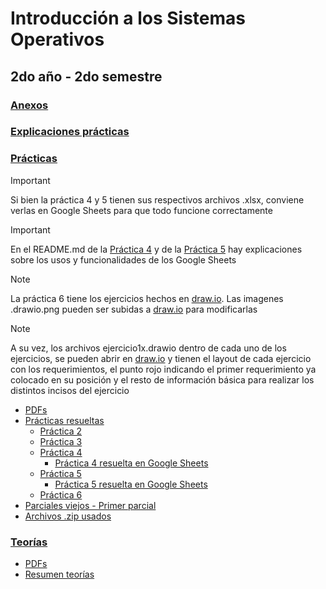 # Introducción a los Sistemas Operativos
## 2do año - 2do semestre
### [Anexos](https://github.com/Pedro0604/2do-LS-LI-API-ATIC/tree/main/2do%20semestre/ISO/Anexos)
### [Explicaciones prácticas](https://github.com/Pedro0604/2do-LS-LI-API-ATIC/tree/main/2do%20semestre/ISO/Explicaciones%20pr%C3%A1cticas)
### [Prácticas](https://github.com/Pedro0604/2do-LS-LI-API-ATIC/tree/main/2do%20semestre/ISO/Pr%C3%A1cticas)
> [!IMPORTANT]  
> Si bien la práctica 4 y 5 tienen sus respectivos archivos .xlsx, conviene verlas en Google Sheets para que todo funcione correctamente

> [!IMPORTANT]  
> En el README.md de la [Práctica 4](https://github.com/Pedro0604/2do-LS-LI-API-ATIC/blob/main/2do%20semestre/ISO/Pr%C3%A1cticas/Pr%C3%A1cticas%20resueltas/practica-4/README.md) y de la [Práctica 5](https://github.com/Pedro0604/2do-LS-LI-API-ATIC/tree/main/2do%20semestre/ISO/Pr%C3%A1cticas/Pr%C3%A1cticas%20resueltas/practica-5/README.md) hay explicaciones sobre los usos y funcionalidades de los Google Sheets


> [!NOTE]
> La práctica 6 tiene los ejercicios hechos en [draw.io](https://draw.io). Las imagenes .drawio.png pueden ser subidas a [draw.io](https://draw.io) para modificarlas

> [!NOTE]
> A su vez, los archivos ejercicio1x.drawio dentro de cada uno de los ejercicios, se pueden abrir en [draw.io](https://draw.io) y tienen el layout de cada ejercicio con los requerimientos, el punto rojo indicando el primer requerimiento ya colocado en su posición y el resto de información básica para realizar los distintos incisos del ejercicio

  * [PDFs](https://github.com/Pedro0604/2do-LS-LI-API-ATIC/tree/main/2do%20semestre/ISO/Pr%C3%A1cticas/PDFs)
  * [Prácticas resueltas](https://github.com/Pedro0604/2do-LS-LI-API-ATIC/tree/main/2do%20semestre/ISO/Pr%C3%A1cticas/Pr%C3%A1cticas%20resueltas)
    * [Práctica 2](https://github.com/Pedro0604/2do-LS-LI-API-ATIC/tree/main/2do%20semestre/ISO/Pr%C3%A1cticas/Pr%C3%A1cticas%20resueltas/practica-2)
    * [Práctica 3](https://github.com/Pedro0604/2do-LS-LI-API-ATIC/tree/main/2do%20semestre/ISO/Pr%C3%A1cticas/Pr%C3%A1cticas%20resueltas/practica-3)
    * [Práctica 4](https://github.com/Pedro0604/2do-LS-LI-API-ATIC/tree/main/2do%20semestre/ISO/Pr%C3%A1cticas/Pr%C3%A1cticas%20resueltas/practica-4)
      * [Práctica 4 resuelta en Google Sheets](https://docs.google.com/spreadsheets/d/1jrI0PM7C8r88W7rHsgzcwTy1V1eCkyGTN0vbkiD0W5w/edit?usp=sharing)
    * [Práctica 5](https://github.com/Pedro0604/2do-LS-LI-API-ATIC/tree/main/2do%20semestre/ISO/Pr%C3%A1cticas/Pr%C3%A1cticas%20resueltas/practica-5)
      * [Práctica 5 resuelta en Google Sheets](https://docs.google.com/spreadsheets/d/1OYUBnHMzc5M91hLytQbsMbJOzQNoKoH9U2qrHm7tAQE/edit?usp=sharing)
    * [Práctica 6](https://github.com/Pedro0604/2do-LS-LI-API-ATIC/tree/main/2do%20semestre/ISO/Pr%C3%A1cticas/Pr%C3%A1cticas%20resueltas/practica-6)
  * [Parciales viejos - Primer parcial](https://github.com/Pedro0604/2do-LS-LI-API-ATIC/tree/main/2do%20semestre/ISO/Pr%C3%A1cticas/Parciales%20viejos/primer-parcial)
  * [Archivos .zip usados](https://github.com/Pedro0604/2do-LS-LI-API-ATIC/tree/main/2do%20semestre/ISO/Pr%C3%A1cticas/Zips)
### [Teorías](https://github.com/Pedro0604/2do-LS-LI-API-ATIC/tree/main/2do%20semestre/ISO/Teor%C3%ADas)
  * [PDFs](https://github.com/Pedro0604/2do-LS-LI-API-ATIC/tree/main/2do%20semestre/ISO/Teor%C3%ADas/PDFs)
  * [Resumen teorías](https://github.com/Pedro0604/2do-LS-LI-API-ATIC/blob/main/2do%20semestre/ISO/Teor%C3%ADas/Resumen%20teor%C3%ADas.pdf)
